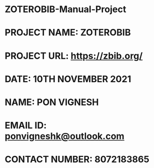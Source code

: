# ZOTEROBIB-Manual-Project
# PROJECT NAME:  ZOTEROBIB
# PROJECT URL: https://zbib.org/
# DATE: 10TH NOVEMBER 2021     
# NAME: PON VIGNESH
# EMAIL ID: ponvigneshk@outlook.com
# CONTACT NUMBER: 8072183865
